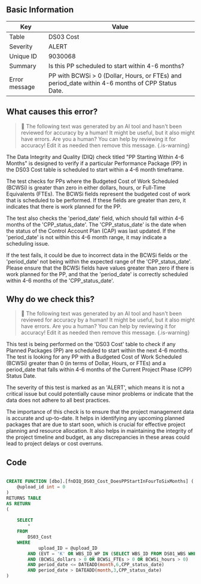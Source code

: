 ## Basic Information
| Key         | Value          |
|-------------|----------------|
| Table       | DS03 Cost |
| Severity    | ALERT |
| Unique ID   | 9030068   |
| Summary     | Is this PP scheduled to start within 4-6 months? |
| Error message | PP with BCWSi > 0 (Dollar, Hours, or FTEs) and period_date within 4-6 months of CPP Status Date. |

## What causes this error?

> :robot: The following text was generated by an AI tool and hasn't been reviewed for accuracy by a human! It might be useful, but it also might have errors. Are you a human? You can help by reviewing it for accuracy! Edit it as needed then remove this message.
{.is-warning}

The Data Integrity and Quality (DIQ) check titled "PP Starting Within 4-6 Months" is designed to verify if a particular Performance Package (PP) in the DS03 Cost table is scheduled to start within a 4-6 month timeframe. 

The test checks for PPs where the Budgeted Cost of Work Scheduled (BCWSi) is greater than zero in either dollars, hours, or Full-Time Equivalents (FTEs). The BCWSi fields represent the budgeted cost of work that is scheduled to be performed. If these fields are greater than zero, it indicates that there is work planned for the PP.

The test also checks the 'period_date' field, which should fall within 4-6 months of the 'CPP_status_date'. The 'CPP_status_date' is the date when the status of the Control Account Plan (CAP) was last updated. If the 'period_date' is not within this 4-6 month range, it may indicate a scheduling issue.

If the test fails, it could be due to incorrect data in the BCWSi fields or the 'period_date' not being within the expected range of the 'CPP_status_date'. Please ensure that the BCWSi fields have values greater than zero if there is work planned for the PP, and that the 'period_date' is correctly scheduled within 4-6 months of the 'CPP_status_date'.
## Why do we check this?

> :robot: The following text was generated by an AI tool and hasn't been reviewed for accuracy by a human! It might be useful, but it also might have errors. Are you a human? You can help by reviewing it for accuracy! Edit it as needed then remove this message.
{.is-warning}

This test is being performed on the 'DS03 Cost' table to check if any Planned Packages (PP) are scheduled to start within the next 4-6 months. The test is looking for any PP with a Budgeted Cost of Work Scheduled (BCWSi) greater than 0 (in terms of Dollar, Hours, or FTEs) and a period_date that falls within 4-6 months of the Current Project Phase (CPP) Status Date.

The severity of this test is marked as an 'ALERT', which means it is not a critical issue but could potentially cause minor problems or indicate that the data does not adhere to all best practices. 

The importance of this check is to ensure that the project management data is accurate and up-to-date. It helps in identifying any upcoming planned packages that are due to start soon, which is crucial for effective project planning and resource allocation. It also helps in maintaining the integrity of the project timeline and budget, as any discrepancies in these areas could lead to project delays or cost overruns.
## Code

```sql

CREATE FUNCTION [dbo].[fnDIQ_DS03_Cost_DoesPPStartInFourToSixMonths] (
	@upload_id int = 0
)
RETURNS TABLE
AS RETURN
(
	
	SELECT 
		* 
	FROM 
		DS03_Cost
	WHERE
			upload_ID = @upload_ID
		AND	(EVT = 'K' OR WBS_ID_WP IN (SELECT WBS_ID FROM DS01_WBS WHERE upload_ID = @upload_ID AND type = 'PP'))
		AND (BCWSi_dollars > 0 OR BCWSi_FTEs > 0 OR BCWSi_hours > 0)
		AND period_date <= DATEADD(month,6,CPP_status_date)
		AND period_date > DATEADD(month,3,CPP_status_date)
)
```
